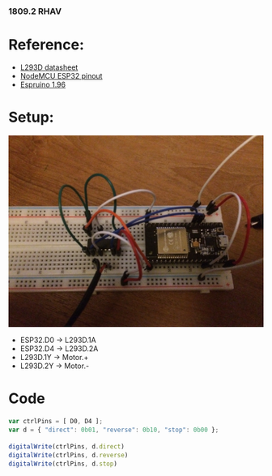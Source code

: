 ### 1809.2 RHAV

# Reference:
* [L293D datasheet](http://www.alldatasheet.com/view.jsp?Searchword=L293DNE)
* [NodeMCU ESP32 pinout](http://esp32.net/)
* [Espruino 1.96](http://www.espruino.com/ESP32)

# Setup:
![Setup](https://github.com/MacMaxx/Espruino/blob/master/ESP32%2BL293D%2BDC%20Motor/Setup.jpg)
* ESP32.D0 -> L293D.1A
* ESP32.D4 -> L293D.2A
* L293D.1Y -> Motor.+
* L293D.2Y -> Motor.-

# Code
```javascript
var ctrlPins = [ D0, D4 ];
var d = { "direct": 0b01, "reverse": 0b10, "stop": 0b00 };

digitalWrite(ctrlPins, d.direct)
digitalWrite(ctrlPins, d.reverse)
digitalWrite(ctrlPins, d.stop)
```
